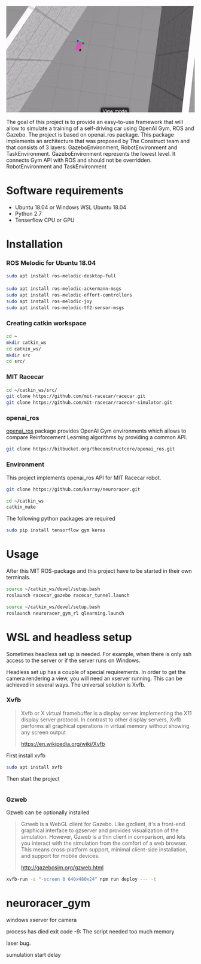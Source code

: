 ![](neuroracer.gif)


The goal of this project is to provide an easy-to-use framework that will allow to simulate a training of a self-driving car using OpenAI Gym, ROS and Gazebo. The project is based on openai_ros package. This package implements an architecture that was proposed by The Construct team and that consists of 3 layers: GazeboEnvironment, RobotEnvironment and TaskEnvironment.
GazeboEnvironment represents the lowest level. It connects Gym API with ROS and should not be overridden.
RobotEnvironment and TaskEnvironment 

# Software requirements #
* Ubuntu 18.04 or Windows WSL Ubuntu 18.04
* Python 2.7
* Tenserflow CPU or GPU

# Installation #
### ROS Melodic for Ubuntu 18.04 ###
```bash
sudo apt install ros-melodic-desktop-full

sudo apt install ros-melodic-ackermann-msgs
sudo apt install ros-melodic-effort-controllers
sudo apt install ros-melodic-joy
sudo apt install ros-melodic-tf2-sensor-msgs
```

### Creating catkin workspace ###
```bash
cd ~
mkdir catkin_ws
cd catkin_ws/
mkdir src
cd src/
```

### MIT Racecar ###
```bash
cd ~/catkin_ws/src/
git clone https://github.com/mit-racecar/racecar.git
git clone https://github.com/mit-racecar/racecar-simulator.git
```

### openai_ros ###
[openai_ros](http://wiki.ros.org/openai_ros) package provides OpenAI Gym environments which allows to compare Reinforcement Learning algorithms by providing a common API.
```bash
git clone https://bitbucket.org/theconstructcore/openai_ros.git
```

### Environment ###
This project implements openai_ros API for MIT Racecar robot.
```bash
git clone https://github.com/karray/neuroracer.git
````
```bash
cd ~/catkin_ws
catkin_make
```

The following python packages are required
```bash
sudo pip install tensorflow gym keras
````


# Usage #
After this MIT ROS-package and this project have to be started in their own terminals.
```bash
source ~/catkin_ws/devel/setup.bash
roslaunch racecar_gazebo racecar_tunnel.launch
```

```bash
source ~/catkin_ws/devel/setup.bash 
roslaunch neuroracer_gym_rl qlearning.launch
```
# WSL and headless setup #
Sometimes headless set up is needed. For example, when there is only ssh access to the server or if the server runs on Windows.

Headless set up has a couple of special requirements. In order to get the camera rendering a view,  you will need an xserver running. This can be achieved in several ways. The universal solution is Xvfb.

### Xvfb ###
>Xvfb or X virtual framebuffer is a display server implementing the X11 display server protocol. In contrast to other display servers, Xvfb performs all graphical operations in virtual memory without showing any screen output
>
>https://en.wikipedia.org/wiki/Xvfb

First install xvfb
```bash
sudo apt install xvfb
```
Then start the project
```bash

```

### Gzweb ###
Gzweb can be optionally installed
>Gzweb is a WebGL client for Gazebo. Like gzclient, it's a front-end graphical interface to gzserver and provides visualization of the simulation. However, Gzweb is a thin client in comparison, and lets you interact with the simulation from the comfort of a web browser. This means cross-platform support, minimal client-side installation, and support for mobile devices.
>
>http://gazebosim.org/gzweb.html

```bash
xvfb-run -s "-screen 0 640x480x24" npm run deploy --- -t
```

# neuroracer_gym


windows xserver for camera

process has died exit code -9: The script needed too much memory

laser bug.

sumulation start delay
